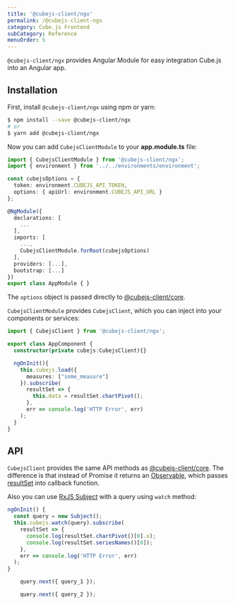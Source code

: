 ```yaml
---
title: '@cubejs-client/ngx'
permalink: /@cubejs-client-ngx
category: Cube.js Frontend
subCategory: Reference
menuOrder: 5
---
```


`@cubejs-client/ngx` provides Angular Module for easy integration Cube.js
into an Angular app.

## Installation

First, install `@cubejs-client/ngx` using npm or yarn:

```bash
$ npm install --save @cubejs-client/ngx
# or
$ yarn add @cubejs-client/ngx
```

Now you can add `CubejsClientModule` to your **app.module.ts** file:

```typescript
import { CubejsClientModule } from '@cubejs-client/ngx';
import { environment } from '../../environments/environment';

const cubejsOptions = {
  token: environment.CUBEJS_API_TOKEN,
  options: { apiUrl: environment.CUBEJS_API_URL }
};

@NgModule({
  declarations: [
    ...
  ],
  imports: [
    ...,
    CubejsClientModule.forRoot(cubejsOptions)
  ],
  providers: [...],
  bootstrap: [...]
})
export class AppModule { }
```

The `options` object is passed directly to [@cubejs-client/core](/@cubejs-client-core).

`CubejsClientModule` provides `CubejsClient`, which you can inject into your components or services:

```typescript
import { CubejsClient } from '@cubejs-client/ngx';

export class AppComponent {
  constructor(private cubejs:CubejsClient){}

  ngOnInit(){
    this.cubejs.load({
      measures: ["some_measure"]
    }).subscribe(
      resultSet => {
        this.data = resultSet.chartPivot();
      },
      err => console.log('HTTP Error', err)
    );
  }
}
```

## API

`CubejsClient` provides the same API methods as [@cubejs-client/core](/@cubejs-client-core#cubejs-api).
The difference is that instead of Promise it returns an [Observable](http://reactivex.io/rxjs/class/es6/Observable.js~Observable.html),
which passes [resultSet](/@cubejs-client-core#result-set) into callback function.

Also you can use [RxJS Subject](https://rxjs-dev.firebaseapp.com/guide/subject) with a query using `watch` method:

```typescript
ngOnInit() {
  const query = new Subject();
  this.cubejs.watch(query).subscribe(
    resultSet => {
      console.log(resultSet.chartPivot()[0].x);
      console.log(resultSet.seriesNames()[0]);
    },
    err => console.log('HTTP Error', err)
  );
}

    query.next({ query_1 });

    query.next({ query_2 });
```

